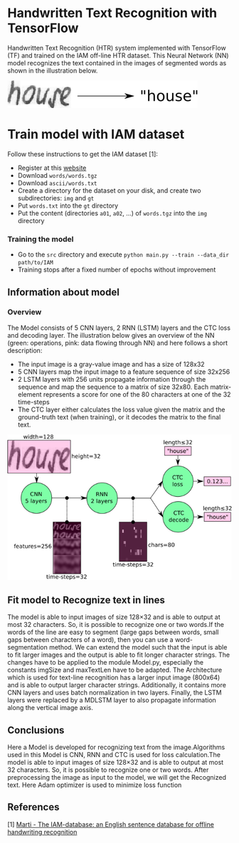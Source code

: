 # Handwritten Text Recognition with TensorFlow


Handwritten Text Recognition (HTR) system implemented with TensorFlow (TF) and trained on the IAM off-line HTR dataset.
This Neural Network (NN) model recognizes the text contained in the images of segmented words as shown in the illustration below.


![htr](./doc/htr.png)






# Train model with IAM dataset

Follow these instructions to get the IAM dataset \[1\]:

* Register at this [website](http://www.fki.inf.unibe.ch/databases/iam-handwriting-database)
* Download `words/words.tgz`
* Download `ascii/words.txt`
* Create a directory for the dataset on your disk, and create two subdirectories: `img` and `gt`
* Put `words.txt` into the `gt` directory
* Put the content (directories `a01`, `a02`, ...) of `words.tgz` into the `img` directory

### Training the model

* Go to the `src` directory and execute `python main.py --train --data_dir path/to/IAM`
* Training stops after a fixed number of epochs without improvement


## Information about model

### Overview

The Model consists of 5 CNN layers, 2 RNN (LSTM) layers and the CTC loss and decoding layer.
The illustration below gives an overview of the NN (green: operations, pink: data flowing through NN) and here follows a short description:

* The input image is a gray-value image and has a size of 128x32
* 5 CNN layers map the input image to a feature sequence of size 32x256
* 2 LSTM layers with 256 units propagate information through the sequence and map the sequence to a matrix of size 32x80. Each matrix-element represents a score for one of the 80 characters at one of the 32 time-steps
* The CTC layer either calculates the loss value given the matrix and the ground-truth text (when training), or it decodes the matrix to the final text.


![nn_overview](./doc/nn_overview.png)





## Fit model to Recognize text in lines
The model is able to input images of size 128×32 and is able to output at most 32 characters. So, it is possible to recognize one or two words.If the words of the line are easy to segment (large gaps between words, small gaps between characters of a word), then you can use a word-segmentation method.
We can extend the model such that the input is able to fit larger images and the output is able to fit longer character strings. The changes have to be applied to the module Model.py, especially the constants imgSize and maxTextLen have to be adapted.
The Architecture which is used for text-line recognition has a larger input image (800x64) and is able to output larger character strings. Additionally, it contains more CNN layers and uses batch normalization in two layers. Finally, the LSTM layers were replaced by a MDLSTM layer to also propagate information along the vertical image axis.

## Conclusions
Here a Model is developed for recognizing text from the image.Algorithms used in this Model is CNN, RNN and CTC is used for loss calculation.The model is able to input images of size 128×32 and is able to output at most 32 characters. So, it is possible to recognize one or two words. After preprocessing the image as input to the model, we will get the Recognized text. Here Adam optimizer is  used to minimize loss function


## References

\[1\] [Marti - The IAM-database: an English sentence database for offline handwriting recognition](http://www.fki.inf.unibe.ch/databases/iam-handwriting-database)
